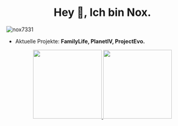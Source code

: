
<h1 align="center">Hey 👋, Ich bin Nox.</h1>
<p align="left"> <img src="https://komarev.com/ghpvc/?username=nox7331&label=Profile%20views&color=0e75b6&style=flat" alt="nox7331" /> </p>

- Aktuelle Projekte: **FamilyLife, PlanetIV, ProjectEvo.**

<p align="center">
<a href="https://github.com/Nox7331">
  <img height="180em" src="https://github-readme-stats.vercel.app/api?username=Nox7331&show_icons=true&title_color=5865F2&icon_color=5865F2&text_color=FFFFFF&bg_color=171B23&include_all_commits=true&count_private=true"/>
  <img height="180em" src="https://github-readme-stats.vercel.app/api/top-langs/?username=Nox7331&layout=compact&langs_count=8&title_color=5865F2&icon_color=5865F2&text_color=FFFFFF&bg_color=171B23"/>
</a>
</p>
